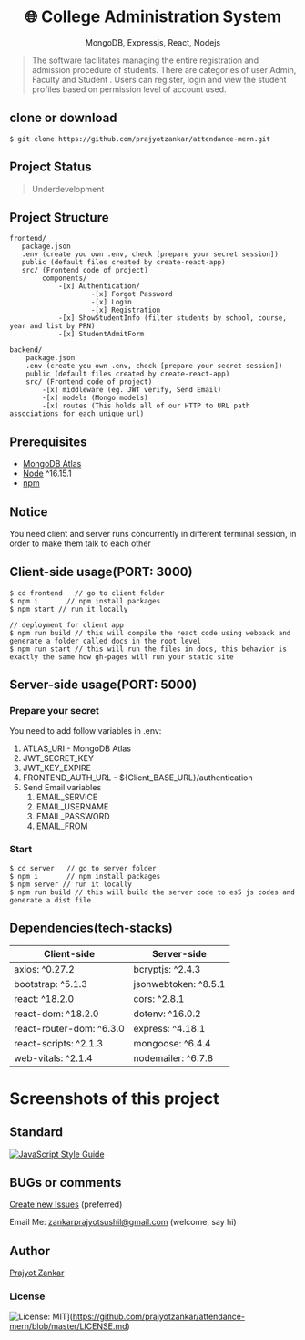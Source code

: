 <h1 align="center">
🌐 College Administration System
</h1>
<p align="center">
MongoDB, Expressjs, React, Nodejs
</p>

> The software facilitates managing the entire registration and admission 
procedure of students. There are categories of user Admin, Faculty and Student
. Users can register, login and view the student profiles based on 
permission level of account used.  


## clone or download

```terminal
$ git clone https://github.com/prajyotzankar/attendance-mern.git
```
## Project Status
> Underdevelopment 


## Project Structure

```terminal
frontend/
   package.json
   .env (create you own .env, check [prepare your secret session])
   public (default files created by create-react-app)
   src/ (Frontend code of project)
        components/
            -[x] Authentication/
                    -[x] Forgot Password
                    -[x] Login
                    -[x] Registration
            -[x] ShowStudentInfo (filter students by school, course, year and list by PRN)
            -[x] StudentAdmitForm 

backend/
    package.json
    .env (create you own .env, check [prepare your secret session])
    public (default files created by create-react-app)
    src/ (Frontend code of project)
        -[x] middleware (eg. JWT verify, Send Email)
        -[x] models (Mongo models)
        -[x] routes (This holds all of our HTTP to URL path associations for each unique url)

```

## Prerequisites
- [MongoDB Atlas](https://www.mongodb.com/atlas/database)
- [Node](https://nodejs.org/en/download/) ^16.15.1
- [npm](https://nodejs.org/en/download/package-manager/)

## Notice
 You need client and server runs concurrently in different terminal session, in order to make them talk to each other

## Client-side usage(PORT: 3000)

```terminal
$ cd frontend   // go to client folder
$ npm i       // npm install packages
$ npm start // run it locally

// deployment for client app
$ npm run build // this will compile the react code using webpack and generate a folder called docs in the root level
$ npm run start // this will run the files in docs, this behavior is exactly the same how gh-pages will run your static site
```

## Server-side usage(PORT: 5000)

### Prepare your secret
You need to add follow variables in .env:
<ol>
  <li>ATLAS_URI - MongoDB Atlas</li>
  <li>JWT_SECRET_KEY</li>
  <li>JWT_KEY_EXPIRE</li>
  <li>FRONTEND_AUTH_URL - ${Client_BASE_URL}/authentication</li>
  <li>Send Email variables
    <ol>
        <li>EMAIL_SERVICE</li>
        <li>EMAIL_USERNAME</li>
        <li>EMAIL_PASSWORD</li>
        <li>EMAIL_FROM</li>
    </ol>
  </li>
</ol>

### Start

```terminal
$ cd server   // go to server folder
$ npm i       // npm install packages
$ npm server // run it locally
$ npm run build // this will build the server code to es5 js codes and generate a dist file
```


## Dependencies(tech-stacks)

| Client-side                   | Server-side           |
| ----------------------------- | --------------------- |
| axios: ^0.27.2                | bcryptjs: ^2.4.3      |
| bootstrap: ^5.1.3             | jsonwebtoken: ^8.5.1  |
| react: ^18.2.0                | cors: ^2.8.1          |
| react-dom: ^18.2.0            | dotenv: ^16.0.2       |
| react-router-dom: ^6.3.0      | express: ^4.18.1      |
| react-scripts: ^2.1.3         | mongoose: ^6.4.4      |
| web-vitals: ^2.1.4            | nodemailer: ^6.7.8    |

# Screenshots of this project


## Standard

[![JavaScript Style Guide](https://cdn.rawgit.com/standard/standard/master/badge.svg)](https://github.com/standard/standard)

## BUGs or comments

[Create new Issues](https://github.com/prajyotzankar/attendance-mern/issues) (preferred)

Email Me: zankarprajyotsushil@gmail.com (welcome, say hi)

## Author

[Prajyot Zankar](https://www.linkedin.com/in/prajyotzankar/)

### License

![License: MIT](https://img.shields.io/badge/License-MIT-yellow.svg)](https://github.com/prajyotzankar/attendance-mern/blob/master/LICENSE.md)

